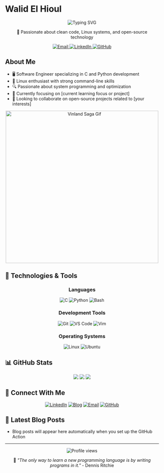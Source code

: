 # Walid El Hioul

<div align="center">
  <img src="https://readme-typing-svg.demolab.com?font=Fira+Code&weight=700&size=30&pause=1000&color=26DE2A&center=true&vCenter=true&random=false&width=600&lines=Software+Engineer;Linux+Enthusiast;Problem+Solver;Open+Source+Contributor" alt="Typing SVG" />
  
  <p>🌱 Passionate about clean code, Linux systems, and open-source technology</p>
  
  <a href="mailto:walidelhioul@outlook.com">
    <img src="https://img.shields.io/badge/Email-Contact%20Me-blue?style=for-the-badge&logo=microsoftoutlook" alt="Email" />
  </a>
  <a href="https://www.linkedin.com/in/walid-el-hioul">
    <img src="https://img.shields.io/badge/LinkedIn-Connect-blue?style=for-the-badge&logo=linkedin" alt="LinkedIn" />
  </a>
  <a href="https://github.com/Walid-El-Hioul">
    <img src="https://img.shields.io/badge/GitHub-Follow-black?style=for-the-badge&logo=github" alt="GitHub" />
  </a>
</div>

## About Me

- 🖥️ Software Engineer specializing in C and Python development
- 🐧 Linux enthusiast with strong command-line skills
- 🔍 Passionate about system programming and optimization
- 🌱 Currently focusing on [current learning focus or project]
- 👯 Looking to collaborate on open-source projects related to [your interests]

<div align="center">
  <img src="https://media1.tenor.com/m/-HjUievG4yQAAAAd/thors-vinland-saga.gif" alt="Vinland Saga Gif" width="500" />
</div>

## 🔧 Technologies & Tools

<div align="center">

### Languages
![C](https://img.shields.io/badge/C-00599C?style=for-the-badge&logo=c&logoColor=white)
![Python](https://img.shields.io/badge/Python-3776AB?style=for-the-badge&logo=python&logoColor=white)
![Bash](https://img.shields.io/badge/Bash-4EAA25?style=for-the-badge&logo=gnu-bash&logoColor=white)

### Development Tools
![Git](https://img.shields.io/badge/Git-F05032?style=for-the-badge&logo=git&logoColor=white)
![VS Code](https://img.shields.io/badge/VS_Code-007ACC?style=for-the-badge&logo=visual-studio-code&logoColor=white)
![Vim](https://img.shields.io/badge/Vim-019733?style=for-the-badge&logo=vim&logoColor=white)

### Operating Systems
![Linux](https://img.shields.io/badge/Linux-FCC624?style=for-the-badge&logo=linux&logoColor=black)
![Ubuntu](https://img.shields.io/badge/Ubuntu-E95420?style=for-the-badge&logo=ubuntu&logoColor=white)

</div>

## 📊 GitHub Stats

<div align="center">
  <img src="https://github-readme-streak-stats.herokuapp.com/?user=Walid-El-Hioul&theme=tokyonight&hide_border=true" />
  <img src="https://github-readme-stats.vercel.app/api?username=Walid-El-Hioul&show_icons=true&theme=tokyonight&hide_border=true" />
  <img src="https://github-readme-stats.vercel.app/api/top-langs/?username=Walid-El-Hioul&layout=compact&theme=tokyonight&hide_border=true" />
</div>

## 🔗 Connect With Me

<div align="center">

[![LinkedIn](https://img.shields.io/badge/LinkedIn-Connect-0077B5?style=for-the-badge&logo=linkedin&logoColor=white)](https://www.linkedin.com/in/walid-el-hioul)
[![Blog](https://img.shields.io/badge/Personal_Blog-Visit-FF5722?style=for-the-badge&logo=blogger&logoColor=white)](https://yourblogurl.com)
[![Email](https://img.shields.io/badge/Email-Contact-D14836?style=for-the-badge&logo=gmail&logoColor=white)](mailto:walidelhioul@outlook.com)
[![GitHub](https://img.shields.io/badge/GitHub-Follow-181717?style=for-the-badge&logo=github&logoColor=white)](https://github.com/Walid-El-Hioul)

</div>

## 📝 Latest Blog Posts

<!-- BLOG-POST-LIST:START -->
- Blog posts will appear here automatically when you set up the GitHub Action
<!-- BLOG-POST-LIST:END -->

---

<div align="center">
  <img src="https://komarev.com/ghpvc/?username=Walid-El-Hioul&color=brightgreen&style=flat-square" alt="Profile views" />
  
  <p>💬 <i>"The only way to learn a new programming language is by writing programs in it."</i> - Dennis Ritchie</p>
</div>
